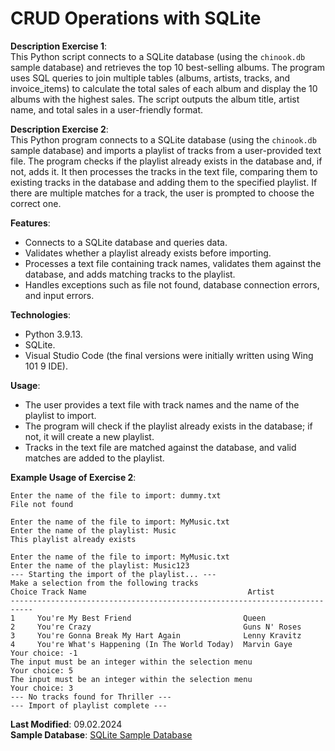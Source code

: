 # CRUD Operations with SQLite

**Description Exercise 1**:  
This Python script connects to a SQLite database (using the `chinook.db` sample database) and retrieves the top 10 best-selling albums. The program uses SQL queries to join multiple tables (albums, artists, tracks, and invoice_items) to calculate the total sales of each album and display the 10 albums with the highest sales. The script outputs the album title, artist name, and total sales in a user-friendly format.

**Description Exercise 2**:  
This Python program connects to a SQLite database (using the `chinook.db` sample database) and imports a playlist of tracks from a user-provided text file. The program checks if the playlist already exists in the database and, if not, adds it. It then processes the tracks in the text file, comparing them to existing tracks in the database and adding them to the specified playlist. If there are multiple matches for a track, the user is prompted to choose the correct one.

**Features**:
- Connects to a SQLite database and queries data.
- Validates whether a playlist already exists before importing.
- Processes a text file containing track names, validates them against the database, and adds matching tracks to the playlist.
- Handles exceptions such as file not found, database connection errors, and input errors.

**Technologies**:
- Python 3.9.13.
- SQLite.
- Visual Studio Code (the final versions were initially written using Wing 101 9 IDE).

**Usage**:
- The user provides a text file with track names and the name of the playlist to import.
- The program will check if the playlist already exists in the database; if not, it will create a new playlist.
- Tracks in the text file are matched against the database, and valid matches are added to the playlist.

**Example Usage of Exercise 2**:

```console
Enter the name of the file to import: dummy.txt
File not found

Enter the name of the file to import: MyMusic.txt
Enter the name of the playlist: Music
This playlist already exists

Enter the name of the file to import: MyMusic.txt
Enter the name of the playlist: Music123
--- Starting the import of the playlist... ---
Make a selection from the following tracks
Choice Track Name                                    Artist
---------------------------------------------------------------------------
1     You're My Best Friend                         Queen
2     You're Crazy                                  Guns N' Roses
3     You're Gonna Break My Hart Again              Lenny Kravitz
4     You're What's Happening (In The World Today)  Marvin Gaye
Your choice: -1
The input must be an integer within the selection menu
Your choice: 5
The input must be an integer within the selection menu
Your choice: 3
--- No tracks found for Thriller ---
--- Import of playlist complete ---
```

**Last Modified**: 09.02.2024  
**Sample Database**: [SQLite Sample Database](https://www.sqlitetutorial.net/sqlite-sample-database/)

